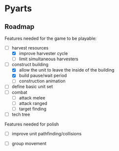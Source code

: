 # Pyarts

## Roadmap

Features needed for the game to be playable:

- [ ] harvest resources
    + [x] improve harvester cycle
    + [ ] limit simultaneous harvesters
- [ ] construct building
    + [x] allow the unit to leave the inside of the building
    + [x] build pause/wait period
    + [ ] construction animation
- [ ] define basic unit set
- [ ] combat
    + [ ] attack melee
    + [ ] attack ranged
    + [ ] target finding
- [ ] tech tree

Features needed for polish

- [ ] improve unit pathfinding/collisions
- [ ] group movement

